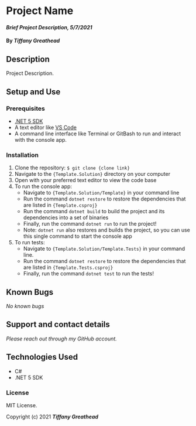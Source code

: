 # Project Name

#### _Brief Project Description, 5/7/2021_

#### By _**Tiffany Greathead**_

## Description

Project Description.

## Setup and Use

### Prerequisites

- [.NET 5 SDK](https://dotnet.microsoft.com/download/dotnet/5.0)
- A text editor like [VS Code](https://code.visualstudio.com/)
- A command line interface like Terminal or GitBash to run and interact with the console app.

### Installation

1. Clone the repository: `$ git clone {clone link}`
2. Navigate to the `{Template.Solution}` directory on your computer
3. Open with your preferred text editor to view the code base
4. To run the console app:
   - Navigate to `{Template.Solution/Template}` in your command line
   - Run the command `dotnet restore` to restore the dependencies that are listed in `{Template.csproj}`
   - Run the command `dotnet build` to build the project and its dependencies into a set of binaries
   - Finally, run the command `dotnet run` to run the project!
   - Note: `dotnet run` also restores and builds the project, so you can use this single command to start the console app
5. To run tests:
   - Navigate to `{Template.Solution/Template.Tests}` in your command line.
   - Run the command `dotnet restore` to restore the dependencies that are listed in `{Template.Tests.csproj}`
   - Finally, run the command `dotnet test` to run the tests!

## Known Bugs

_No known bugs_

## Support and contact details

_Please reach out through my GitHub account._

## Technologies Used

- C#
- .NET 5 SDK

### License

MIT License.

Copyright (c) 2021 **_Tiffany Greathead_**

